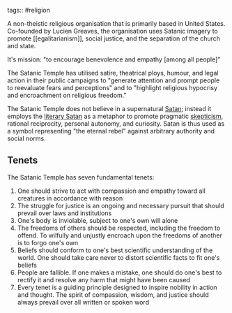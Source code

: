 tags:: #religion

A non-theistic religious organisation that is primarily based in United States. Co-founded by Lucien Greaves, the organisation uses Satanic imagery to promote [[egalitarianism]], social justice, and the separation of the church and state.

It's mission: "to encourage benevolence and empathy [among all people]"

The Satanic Temple has utilised satire, theatrical ploys, humour, and legal action in their public campaigns to "generate attention and prompt people to reevaluate fears and perceptions" and to "highlight religious hypocrisy and encroachment on religious freedom."

The Satanic Temple does not believe in a supernatural [Satan](https://en.wikipedia.org/wiki/Satan "Satan"); instead it employs the [literary Satan](https://en.wikipedia.org/wiki/Devil_in_the_arts_and_popular_culture#Literature "Devil in the arts and popular culture") as a metaphor to promote pragmatic [skepticism](https://en.wikipedia.org/wiki/Skepticism "Skepticism"), rational reciprocity, personal autonomy, and curiosity. Satan is thus used as a symbol representing "the eternal rebel" against arbitrary authority and social norms.

## Tenets

The Satanic Temple has seven fundamental tenets:

1. One should strive to act with compassion and empathy toward all creatures in accordance with reason
2. The struggle for justice is an ongoing and necessary pursuit that should prevail over laws and institutions
3. One's body is inviolable, subject to one's own will alone
4. The freedoms of others should be respected, including the freedom to offend. To wilfully and unjustly encroach upon the freedoms of another is to forgo one's own
5. Beliefs should conform to one's best scientific understanding of the world. One should take care never to distort scientific facts to fit one's beliefs
6. People are fallible. If one makes a mistake, one should do one's best to rectify it and resolve any harm that might have been caused
7. Every tenet is a guiding principle designed to inspire nobility in action and thought. The spirit of compassion, wisdom, and justice should always prevail over all written or spoken word

